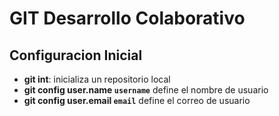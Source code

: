 # GIT Desarrollo Colaborativo

## Configuracion Inicial

* __git int__: inicializa un repositorio local
* __git config user.name `username`__ define el nombre de usuario
* __git config user.email `email`__ define el correo de usuario 